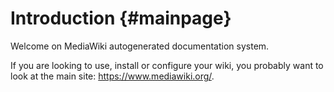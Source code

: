 Introduction {#mainpage}
=======

Welcome on MediaWiki autogenerated documentation system.

If you are looking to use, install or configure your wiki, you probably
want to look at the main site: <https://www.mediawiki.org/>.
